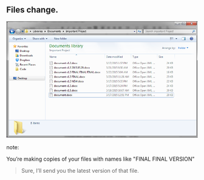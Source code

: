 ## Files change.

![You’re making copies of your files with names like "FINAL FINAL VERSION"](images/final-final-final.png)

note:

You’re making copies of your files with names like "FINAL FINAL VERSION"

> Sure, I’ll send you the latest version of that file.
